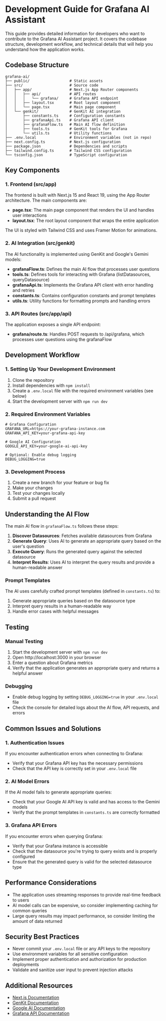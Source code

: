 # Development Guide for Grafana AI Assistant

This guide provides detailed information for developers who want to contribute to the Grafana AI Assistant project. It
covers the codebase structure, development workflow, and technical details that will help you understand how the
application works.

## Codebase Structure

```
grafana-ai/
├── public/                  # Static assets
├── src/                     # Source code
│   ├── app/                 # Next.js App Router components
│   │   ├── api/             # API routes
│   │   │   └── grafana/     # Grafana API endpoint
│   │   ├── layout.tsx       # Root layout component
│   │   └── page.tsx         # Main page component
│   └── genkit/              # GenKit AI integration
│       ├── constants.ts     # Configuration constants
│       ├── grafanaApi.ts    # Grafana API client
│       ├── grafanaFlow.ts   # Main AI flow definition
│       ├── tools.ts         # GenKit tools for Grafana
│       └── utils.ts         # Utility functions
├── .env.local               # Environment variables (not in repo)
├── next.config.ts           # Next.js configuration
├── package.json             # Dependencies and scripts
├── tailwind.config.ts       # Tailwind CSS configuration
└── tsconfig.json            # TypeScript configuration
```

## Key Components

### 1. Frontend (src/app)

The frontend is built with Next.js 15 and React 19, using the App Router architecture. The main components are:

- **page.tsx**: The main page component that renders the UI and handles user interactions
- **layout.tsx**: The root layout component that wraps the entire application

The UI is styled with Tailwind CSS and uses Framer Motion for animations.

### 2. AI Integration (src/genkit)

The AI functionality is implemented using GenKit and Google's Gemini models:

- **grafanaFlow.ts**: Defines the main AI flow that processes user questions
- **tools.ts**: Defines tools for interacting with Grafana (listDatasources, queryDatasource)
- **grafanaApi.ts**: Implements the Grafana API client with error handling and retries
- **constants.ts**: Contains configuration constants and prompt templates
- **utils.ts**: Utility functions for formatting prompts and handling errors

### 3. API Routes (src/app/api)

The application exposes a single API endpoint:

- **grafana/route.ts**: Handles POST requests to /api/grafana, which processes user questions using the grafanaFlow

## Development Workflow

### 1. Setting Up Your Development Environment

1. Clone the repository
2. Install dependencies with `npm install`
3. Create a `.env.local` file with the required environment variables (see below)
4. Start the development server with `npm run dev`

### 2. Required Environment Variables

```
# Grafana Configuration
GRAFANA_URL=https://your-grafana-instance.com
GRAFANA_API_KEY=your-grafana-api-key

# Google AI Configuration
GOOGLE_API_KEY=your-google-ai-api-key

# Optional: Enable debug logging
DEBUG_LOGGING=true
```

### 3. Development Process

1. Create a new branch for your feature or bug fix
2. Make your changes
3. Test your changes locally
4. Submit a pull request

## Understanding the AI Flow

The main AI flow in `grafanaFlow.ts` follows these steps:

1. **Discover Datasources**: Fetches available datasources from Grafana
2. **Generate Query**: Uses AI to generate an appropriate query based on the user's question
3. **Execute Query**: Runs the generated query against the selected datasource
4. **Interpret Results**: Uses AI to interpret the query results and provide a human-readable answer

### Prompt Templates

The AI uses carefully crafted prompt templates (defined in `constants.ts`) to:

1. Generate appropriate queries based on the datasource type
2. Interpret query results in a human-readable way
3. Handle error cases with helpful messages

## Testing

### Manual Testing

1. Start the development server with `npm run dev`
2. Open http://localhost:3000 in your browser
3. Enter a question about Grafana metrics
4. Verify that the application generates an appropriate query and returns a helpful answer

### Debugging

- Enable debug logging by setting `DEBUG_LOGGING=true` in your `.env.local` file
- Check the console for detailed logs about the AI flow, API requests, and errors

## Common Issues and Solutions

### 1. Authentication Issues

If you encounter authentication errors when connecting to Grafana:

- Verify that your Grafana API key has the necessary permissions
- Check that the API key is correctly set in your `.env.local` file

### 2. AI Model Errors

If the AI model fails to generate appropriate queries:

- Check that your Google AI API key is valid and has access to the Gemini models
- Verify that the prompt templates in `constants.ts` are correctly formatted

### 3. Grafana API Errors

If you encounter errors when querying Grafana:

- Verify that your Grafana instance is accessible
- Check that the datasource you're trying to query exists and is properly configured
- Ensure that the generated query is valid for the selected datasource type

## Performance Considerations

- The application uses streaming responses to provide real-time feedback to users
- AI model calls can be expensive, so consider implementing caching for common queries
- Large query results may impact performance, so consider limiting the amount of data returned

## Security Best Practices

- Never commit your `.env.local` file or any API keys to the repository
- Use environment variables for all sensitive configuration
- Implement proper authentication and authorization for production deployments
- Validate and sanitize user input to prevent injection attacks

## Additional Resources

- [Next.js Documentation](https://nextjs.org/docs)
- [GenKit Documentation](https://genkit.ai/docs)
- [Google AI Documentation](https://ai.google.dev/docs)
- [Grafana API Documentation](https://grafana.com/docs/grafana/latest/developers/http_api/)